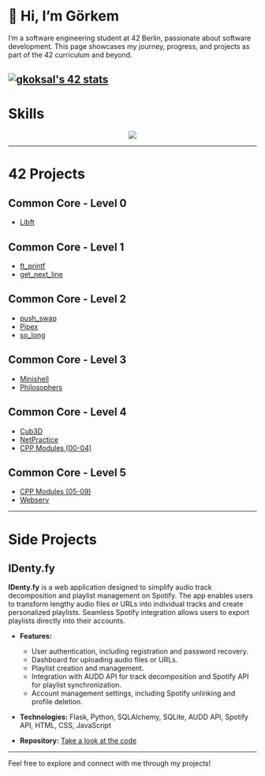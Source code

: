 # 👋 Hi, I’m Görkem  

I’m a software engineering student at 42 Berlin, passionate about software development. This page showcases my journey, progress, and projects as part of the 42 curriculum and beyond.

[![gkoksal's 42 stats](https://badge.mediaplus.ma/greenbinary/gkoksal?1337Badge=off&42Network=off&UM6P=off)](https://github.com/oakoudad/badge42)
---

# Skills
<p align="center">
  <a href="https://skillicons.dev">
    <img src="https://skillicons.dev/icons?i=ableton,bash,c,cpp,css,html,discord,docker,flask,gradle,linux,py,sqlite,ubuntu" />
  </a>
</p>

---

# 42 Projects

## Common Core - Level 0
- [Libft](https://github.com/korberlin/libft)

## Common Core - Level 1
- [ft_printf](https://github.com/korberlin/ft_printf)
- [get_next_line](https://github.com/korberlin/get_next_line)

## Common Core - Level 2
- [push_swap](https://github.com/korberlin/push_swap)
- [Pipex](https://github.com/korberlin/pipex)
- [so_long](https://github.com/korberlin/so_long)

## Common Core - Level 3
- [Minishell](https://github.com/korberlin/minishell)
- [Philosophers](https://github.com/korberlin/philosophers)

## Common Core - Level 4
- [Cub3D](https://github.com/korberlin/cub3d)
- [NetPractice](https://github.com/korberlin/NetPractice)
- [CPP Modules (00-04)](https://github.com/korberlin/CPP00-04)

## Common Core - Level 5
- [CPP Modules (05-09)](https://github.com/korberlin/CPP05-09)
- [Webserv](https://github.com/korberlin/webserv)
---

# Side Projects

## IDenty.fy
**IDenty.fy** is a web application designed to simplify audio track decomposition and playlist management on Spotify. The app enables users to transform lengthy audio files or URLs into individual tracks and create personalized playlists. Seamless Spotify integration allows users to export playlists directly into their accounts.  

- **Features:**
  - User authentication, including registration and password recovery.
  - Dashboard for uploading audio files or URLs.
  - Playlist creation and management.
  - Integration with AUDD API for track decomposition and Spotify API for playlist synchronization.
  - Account management settings, including Spotify unlinking and profile deletion.

- **Technologies:** Flask, Python, SQLAlchemy, SQLite, AUDD API, Spotify API, HTML, CSS, JavaScript

- **Repository:** [Take a look at the code](https://github.com/korberlin/IDenty.fy)

---

Feel free to explore and connect with me through my projects!
